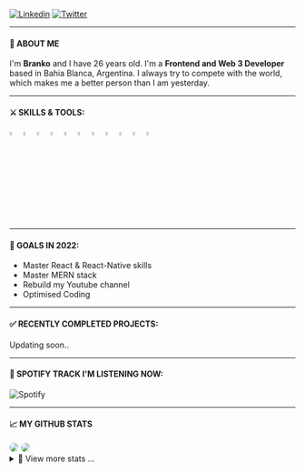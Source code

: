 [![Linkedin](https://img.shields.io/badge/-LinkedIn-blue?style=flat-square&logo=Linkedin&logoColor=white)](https://www.linkedin.com/in/branko-ott/)
[![Twitter](https://img.shields.io/badge/-Twitter-blue?style=flat-square&logo=Twitter&logoColor=white)](https://twitter.com/96Branko)

---

#### 👦 ABOUT ME

I'm **Branko** and I have 26 years old. I'm a **Frontend and Web 3 Developer** based in Bahia Blanca, Argentina. I always try to compete with the world, which makes me a better person than I am yesterday.

---

#### ⚔ SKILLS & TOOLS:

<p>

<code><img width="4%" src="https://cdn.worldvectorlogo.com/logos/solidity.svg"></code>
<code><img width="4%" src="https://www.vectorlogo.zone/logos/nodejs/nodejs-icon.svg"></code>
<code><img width="4%" src="https://cdn.worldvectorlogo.com/logos/mongodb-icon-1.svg"></code>
<code><img width="4%" src="https://www.vectorlogo.zone/logos/reactjs/reactjs-icon.svg"></code>
<code><img width="4%" src="https://www.vectorlogo.zone/logos/firebase/firebase-icon.svg"></code>
<code><img width="4%" src="https://www.vectorlogo.zone/logos/w3_html5/w3_html5-icon.svg"></code>
<code><img width="4%" src="https://www.vectorlogo.zone/logos/sass-lang/sass-lang-icon.svg"></code>
<code><img width="4%" src="https://www.vectorlogo.zone/logos/visualstudio_code/visualstudio_code-icon.svg"></code>
<code><img width="4%" src="https://cdn.worldvectorlogo.com/logos/tailwindcss.svg"></code>
<code><img width="4%" src="https://cdn.worldvectorlogo.com/logos/adobe-photoshop-cs6.svg"></code>
<code><img width="4%" src="https://www.vectorlogo.zone/logos/git-scm/git-scm-icon.svg"></code>

</p>

---

#### 🎯 GOALS IN 2022:

- Master React & React-Native skills
- Master MERN stack
- Rebuild my Youtube channel
- Optimised Coding

---

#### ✅ RECENTLY COMPLETED PROJECTS:

<p>Updating soon..</p>
<!-- <p style="display:flex">
    <a href="https://github.com/phanison898/linked-in-clone">
        <img width=240 src="https://media.giphy.com/media/PTQn2S6X7XtsPD6j5j/giphy.gif" />
    </a>
    <a href="https://github.com/phanison898/facebook-clone">
        <img width=240 src="https://media.giphy.com/media/ZBrjiNNMqqoiZFGTyV/giphy.gif" />
    </a>

</p> -->

---

<h4>📀 SPOTIFY TRACK I'M LISTENING NOW: <img width="11px" src="https://media.istockphoto.com/vectors/headphones-vector-icon-on-transparent-background-headphones-icon-vector-id1013495712" /></h4>

![Spotify](https://novatorem-phanison898.vercel.app/api/spotify)

---

#### 📈 MY GITHUB STATS

<img style="border-radius:10px" src="https://github-readme-stats.vercel.app/api?username=paritomarrr&show_icons=true&theme=radical" />

<img style="border-radius:10px" src="https://github-readme-streak-stats.herokuapp.com/?user=paritomarrr&show_icons=true&theme=radical" />

<details>
<summary>📌 View more stats ...</summary>
<br>
    
<!--START_SECTION:waka-->
**I'm a Day 🦉**

```text
🌞 Morning    73 commits     ████░░░░░░░░░░░░░░░░░░░░░   18.67%
🌆 Daytime    97 commits     ██████░░░░░░░░░░░░░░░░░░░   24.81%
🌃 Evening    133 commits    ████████░░░░░░░░░░░░░░░░░   34.02%
🌙 Night      88 commits     █████░░░░░░░░░░░░░░░░░░░░   22.51%

```

📅 **I'm Most Productive on Wednesdays**

```text
Monday       25 commits     █░░░░░░░░░░░░░░░░░░░░░░░░   6.39%
Tuesday      71 commits     ████░░░░░░░░░░░░░░░░░░░░░   18.16%
Wednesday    85 commits     █████░░░░░░░░░░░░░░░░░░░░   21.74%
Thursday     68 commits     ████░░░░░░░░░░░░░░░░░░░░░   17.39%
Friday       27 commits     █░░░░░░░░░░░░░░░░░░░░░░░░   6.91%
Saturday     57 commits     ███░░░░░░░░░░░░░░░░░░░░░░   14.58%
Sunday       58 commits     ███░░░░░░░░░░░░░░░░░░░░░░   14.83%

```

📊 **This Week I Spent My Time On**

```text
⌚︎ Time Zone: America/Buenos_Aires

💬 Programming Languages:
Javascript, Solidity

🐱‍💻 Projects:
Updating soon



```

**I Mostly Code in JavaScript**

```text
JavaScript               7 repos             █████████████░░░░░░░░░░░░   53.85%
HTML                     3 repos             █████░░░░░░░░░░░░░░░░░░░░   33.08%
Solidity                     2 repos         ███░░░░░░░░░░░░░░░░░░░░░░   15.38%

```

Last Updated on 14/11/2022 00:21:25 UTC

<!--END_SECTION:waka-->

</details>
